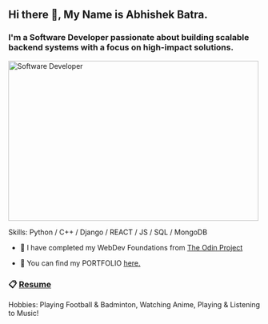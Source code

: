 ## Hi there 👋, My Name is Abhishek Batra.
### I'm a Software Developer passionate about building scalable backend systems with a focus on high-impact solutions.
<img alt="Software Developer" src="https://github.com/abhisheknaiidu/abhisheknaiidu/blob/master/code.gif?raw=true" width="500" height="320" />

Skills: Python / C++ / Django / REACT / JS / SQL / MongoDB

- 🔭 I have completed my WebDev Foundations from [The Odin Project](https://www.theodinproject.com/paths/foundations/courses/foundations)

- 💎 You can find my PORTFOLIO [here.](https://abhishek-batra-portfolio.netlify.app/)

### 📋 [Resume](https://drive.google.com/file/d/1PpeUeRERk7LUGdmTu_llXLJOB4ACpQ5t/view?usp=drive_link) 

Hobbies: Playing Football & Badminton, Watching Anime, Playing & Listening to Music!

